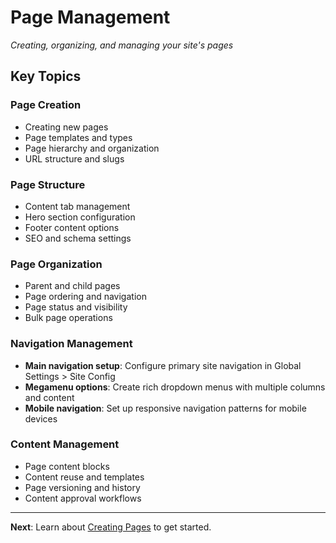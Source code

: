 # Page Management

*Creating, organizing, and managing your site's pages*

## Key Topics

### Page Creation
- Creating new pages
- Page templates and types
- Page hierarchy and organization
- URL structure and slugs

### Page Structure
- Content tab management
- Hero section configuration
- Footer content options
- SEO and schema settings

### Page Organization
- Parent and child pages
- Page ordering and navigation
- Page status and visibility
- Bulk page operations

### Navigation Management
- **Main navigation setup**: Configure primary site navigation in Global Settings > Site Config
- **Megamenu options**: Create rich dropdown menus with multiple columns and content
- **Mobile navigation**: Set up responsive navigation patterns for mobile devices

### Content Management
- Page content blocks
- Content reuse and templates
- Page versioning and history
- Content approval workflows

---

**Next**: Learn about [Creating Pages](creating-pages.md) to get started.